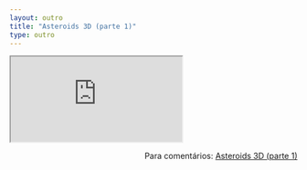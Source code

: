 ```yaml
---
layout: outro
title: "Asteroids 3D (parte 1)"
type: outro
---
```


<iframe src="https://docs.google.com/document/d/e/2PACX-1vQ8xmB6UATh_8JXrq-Esbq_8gJJPnfjUISZTko1u6ie3b-G8CJvZg4JQW59vm_EMC8I4rNVrmOF2z82/pub?embedded=true"></iframe>

<span style="float:right">Para comentários: [Asteroids 3D (parte 1)](https://docs.google.com/document/d/e/2PACX-1vQ8xmB6UATh_8JXrq-Esbq_8gJJPnfjUISZTko1u6ie3b-G8CJvZg4JQW59vm_EMC8I4rNVrmOF2z82/pub)</span>
